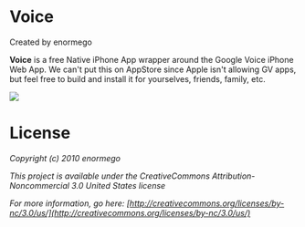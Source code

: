 # Voice

Created by enormego

**Voice** is a free Native iPhone App wrapper around the Google Voice iPhone Web App.  We can't put this on AppStore since Apple isn't allowing GV apps, but feel free to build and install it for yourselves, friends, family, etc.

[![](http://b6.s3.quickshareit.com/2010-01-26/dialer_4g0S.png)](http://b6.s3.quickshareit.com/2010-01-26/dialer_4g0S.png)

# License
*Copyright (c) 2010 enormego*

*This project is available under the CreativeCommons Attribution-Noncommercial 3.0 United States license*

*For more information, go here: [http://creativecommons.org/licenses/by-nc/3.0/us/](http://creativecommons.org/licenses/by-nc/3.0/us/)*
